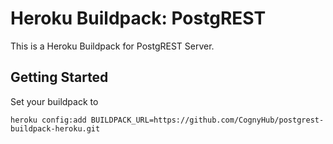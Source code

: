 # Heroku Buildpack: PostgREST

This is a Heroku Buildpack for PostgREST Server.

## Getting Started

Set your buildpack to

`heroku config:add BUILDPACK_URL=https://github.com/CognyHub/postgrest-buildpack-heroku.git`
